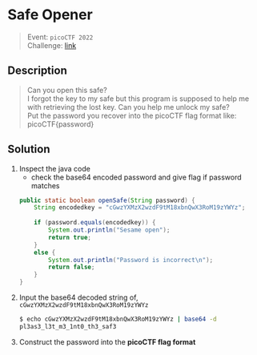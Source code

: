 # Safe Opener
> Event: `picoCTF 2022`  
> Challenge: [link](https://play.picoctf.org/challenges/294/)

## Description
> Can you open this safe?  
> I forgot the key to my safe but this program is supposed to help me with retrieving the lost key. Can you help me unlock my safe?  
> Put the password you recover into the picoCTF flag format like:  
> picoCTF{password}

## Solution
1. Inspect the java code
    - check the base64 encoded password and give flag if password matches
    ```java
    public static boolean openSafe(String password) {
        String encodedkey = "cGwzYXMzX2wzdF9tM18xbnQwX3RoM19zYWYz";
        
        if (password.equals(encodedkey)) {
            System.out.println("Sesame open");
            return true;
        }
        else {
            System.out.println("Password is incorrect\n");
            return false;
        }
    }
    ```
2. Input the base64 decoded string of, `cGwzYXMzX2wzdF9tM18xbnQwX3RoM19zYWYz`
    ```bash
    $ echo cGwzYXMzX2wzdF9tM18xbnQwX3RoM19zYWYz | base64 -d
    pl3as3_l3t_m3_1nt0_th3_saf3
    ```
3. Construct the password into the **picoCTF flag format**